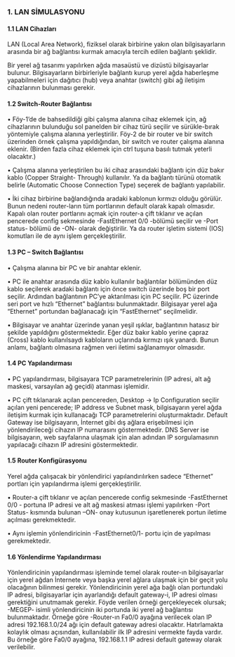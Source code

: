 ### 1.	LAN SİMULASYONU

#### 1.1	LAN Cihazları

LAN (Local Area Network), fiziksel olarak birbirine yakın olan bilgisayarların arasında bir ağ bağlantısı kurmak amacıyla tercih edilen bağlantı şeklidir. 

Bir yerel ağ tasarımı yapılırken ağda masaüstü ve dizüstü bilgisayarlar bulunur. Bilgisayarların birbirleriyle bağlantı kurup yerel ağda haberleşme yapabilmeleri için dağıtıcı (hub) veya anahtar (switch) gibi ağ iletişim cihazlarının bulunması gerekir.

#### 1.2	Switch-Router Bağlantısı 

•	Föy-1’de de bahsedildiği gibi çalışma alanına cihaz eklemek için, ağ cihazlarının bulunduğu sol panelden bir cihaz türü seçilir ve sürükle-bırak yöntemiyle çalışma alanına yerleştirilir. Föy-2 de bir router ve bir switch üzerinden örnek çalışma yapıldığından, bir switch ve router çalışma alanına eklenir. (Birden fazla cihaz eklemek için ctrl tuşuna basılı tutmak yeterli olacaktır.)

•	Çalışma alanına yerleştirilen bu iki cihaz arasındaki bağlantı için düz bakır kablo (Copper Straight- Through) kullanılır. Ya da bağlantı türünü otomatik belirle (Automatic Choose Connection Type) seçerek de bağlantı yapılabilir.

•	İki cihaz birbirine bağlandığında aradaki kablonun kırmızı olduğu görülür. Bunun nedeni router-ların tüm portlarının default olarak kapalı olmasıdır. Kapalı olan router portlarını açmak için router-a çift tıklanır ve açılan pencerede config sekmesinde -FastEthernet 0/0 -bölümü seçilir ve -Port status- bölümü de -ON- olarak değiştirilir. Ya da router işletim sistemi (IOS) komutları ile de aynı işlem gerçekleştirilir.

#### 1.3	PC – Switch Bağlantısı 

•	Çalışma alanına bir PC ve bir anahtar eklenir.

•	PC ile anahtar arasında düz kablo kullanılır bağlantılar bölümünden düz kablo seçilerek aradaki bağlantı için önce switch üzerinde boş bir port seçilir. Ardından bağlantının PC’ye aktarılması için PC seçilir. PC üzerinde seri port ve hızlı “Ethernet” bağlantısı bulunmaktadır. Bilgisayar yerel ağa “Ethernet” portundan bağlanacağı için “FastEthernet” seçilmelidir.

•	Bilgisayar ve anahtar üzerinde yanan yeşil ışıklar, bağlantının hatasız bir şekilde yapıldığını göstermektedir. Eğer düz bakır kablo yerine çapraz (Cross) kablo kullanılsaydı kabloların uçlarında kırmızı ışık yanardı. Bunun anlamı, bağlantı olmasına rağmen veri iletimi sağlanamıyor olmasıdır.

#### 1.4	PC Yapılandırması

•	PC yapılandırması, bilgisayara TCP parametrelerinin (IP adresi, alt ağ maskesi, varsayılan ağ geçidi) atanması işlemidir. 

•	PC çift tıklanarak açılan pencereden, Desktop -> Ip Configuration seçilir açılan yeni pencerede; IP address ve Subnet mask, bilgisayarın yerel ağda iletişim kurmak için kullanacağı TCP parametrelerini oluşturmaktadır. Default Gateway ise bilgisayarın, İnternet gibi dış ağlara erişebilmesi için yönlendirileceği cihazın IP numarasını göstermektedir. DNS Server ise bilgisayarın, web sayfalarına ulaşmak için alan adından IP sorgulamasının yapılacağı cihazın IP adresini göstermektedir.


#### 1.5	Router Konfigürasyonu

Yerel ağda çalışacak bir yönlendirici yapılandırılırken sadece “Ethernet” portları için yapılandırma işlemi gerçekleştirilir.

•	Router-a çift tıklanır ve açılan pencerede config sekmesinde -FastEthernet 0/0 -  portuna IP adresi ve alt ağ maskesi atması işlemi yapılırken -Port Status- kısmında bulunan –ON- onay kutusunun işaretlenerek portun iletime açılması gerekmektedir. 

•	Aynı işlemin yönlendiricinin -FastEthernet0/1- portu için de yapılması gerekmektedir. 

#### 1.6	Yönlendirme Yapılandırması

Yönlendiricinin yapılandırması işleminde temel olarak router-ın bilgisayarlar için yerel ağdan İnternete veya başka yerel ağlara ulaşmak için bir geçit yolu olacağının bilinmesi gerekir. Yönlendiricinin yerel ağa bağlı olan portundaki IP adresi, bilgisayarlar için ayarlandığı default gateway-i, IP adresi olması gerektiğini unutmamak gerekir. Föyde verilen örneği gerçekleyecek olursak; -MEGEP- isimli yönlendiricinin iki portunda iki yerel ağ bağlantısı bulunmaktadır. Örneğe göre -Router-ın Fa0/0 ayağına verilecek olan IP adresi 192.168.1.0/24 ağı için default gateway adresi olacaktır. Hatırlamakta kolaylık olması açısından, kullanılabilir ilk IP adresini vermekte fayda vardır. Bu örneğe göre Fa0/0 ayağına, 192.168.1.1 IP adresi default gateway olarak verilebilir.

